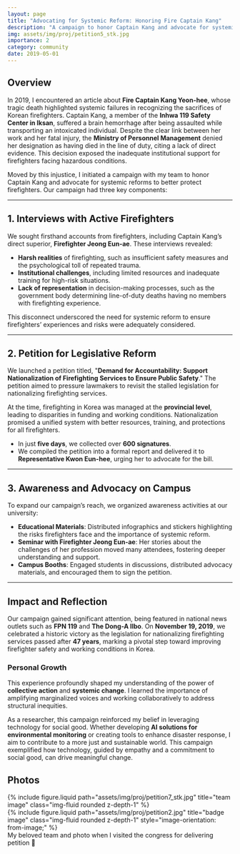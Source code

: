 ```yaml
---
layout: page
title: "Advocating for Systemic Reform: Honoring Fire Captain Kang"
description: "A campaign to honor Captain Kang and advocate for systemic changes in firefighter safety and recognition"
img: assets/img/proj/petition5_stk.jpg
importance: 2
category: community
date: 2019-05-01
---
```


## Overview

In 2019, I encountered an article about **Fire Captain Kang Yeon-hee**, whose tragic death highlighted systemic failures in recognizing the sacrifices of Korean firefighters. Captain Kang, a member of the **Inhwa 119 Safety Center in Iksan**, suffered a brain hemorrhage after being assaulted while transporting an intoxicated individual. Despite the clear link between her work and her fatal injury, the **Ministry of Personnel Management** denied her designation as having died in the line of duty, citing a lack of direct evidence. This decision exposed the inadequate institutional support for firefighters facing hazardous conditions.

Moved by this injustice, I initiated a campaign with my team to honor Captain Kang and advocate for systemic reforms to better protect firefighters. Our campaign had three key components:

---

## 1. Interviews with Active Firefighters

We sought firsthand accounts from firefighters, including Captain Kang’s direct superior, **Firefighter Jeong Eun-ae**. These interviews revealed:

- **Harsh realities** of firefighting, such as insufficient safety measures and the psychological toll of repeated trauma.
- **Institutional challenges**, including limited resources and inadequate training for high-risk situations.
- **Lack of representation** in decision-making processes, such as the government body determining line-of-duty deaths having no members with firefighting experience.

This disconnect underscored the need for systemic reform to ensure firefighters’ experiences and risks were adequately considered.

---

## 2. Petition for Legislative Reform

We launched a petition titled, "**Demand for Accountability: Support Nationalization of Firefighting Services to Ensure Public Safety**." The petition aimed to pressure lawmakers to revisit the stalled legislation for nationalizing firefighting services.

At the time, firefighting in Korea was managed at the **provincial level**, leading to disparities in funding and working conditions. Nationalization promised a unified system with better resources, training, and protections for all firefighters.

- In just **five days**, we collected over **600 signatures**.
- We compiled the petition into a formal report and delivered it to **Representative Kwon Eun-hee**, urging her to advocate for the bill.

---

## 3. Awareness and Advocacy on Campus

To expand our campaign’s reach, we organized awareness activities at our university:

- **Educational Materials**: Distributed infographics and stickers highlighting the risks firefighters face and the importance of systemic reform.
- **Seminar with Firefighter Jeong Eun-ae**: Her stories about the challenges of her profession moved many attendees, fostering deeper understanding and support.
- **Campus Booths**: Engaged students in discussions, distributed advocacy materials, and encouraged them to sign the petition.

---

## Impact and Reflection

Our campaign gained significant attention, being featured in national news outlets such as **FPN 119** and **The Dong-A Ilbo**. On **November 19, 2019**, we celebrated a historic victory as the legislation for nationalizing firefighting services passed after **47 years**, marking a pivotal step toward improving firefighter safety and working conditions in Korea.

### Personal Growth

This experience profoundly shaped my understanding of the power of **collective action** and **systemic change**. I learned the importance of amplifying marginalized voices and working collaboratively to address structural inequities.

As a researcher, this campaign reinforced my belief in leveraging technology for social good. Whether developing **AI solutions for environmental monitoring** or creating tools to enhance disaster response, I aim to contribute to a more just and sustainable world. This campaign exemplified how technology, guided by empathy and a commitment to social good, can drive meaningful change.

## Photos

<div class="row justify-content-sm-center">
    <div class="col-sm-8 mt-3 mt-md-0">
        {% include figure.liquid path="assets/img/proj/petition7_stk.jpg" title="team image" class="img-fluid rounded z-depth-1" %}
    </div>
    <div class="col-sm-4 mt-3 mt-md-0">
        {% include figure.liquid path="assets/img/proj/petition2.jpg" title="badge image" class="img-fluid rounded z-depth-1" style="image-orientation: from-image;" %}
    </div>
</div>
<div class="caption">
    My beloved team and photo when I visited the congress for delivering petition 🏃
</div>
